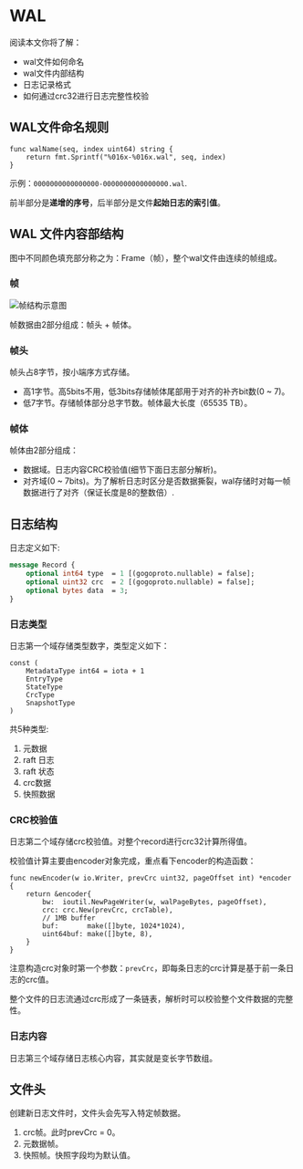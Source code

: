 # WAL

阅读本文你将了解：

- wal文件如何命名
- wal文件内部结构
- 日志记录格式
- 如何通过crc32进行日志完整性校验


## WAL文件命名规则

```golang
func walName(seq, index uint64) string {
    return fmt.Sprintf("%016x-%016x.wal", seq, index)
}
```

示例：`0000000000000000-0000000000000000.wal`.

前半部分是**递增的序号**，后半部分是文件**起始日志的索引值**。


## WAL 文件内容部结构




图中不同颜色填充部分称之为：Frame（帧），整个wal文件由连续的帧组成。


### 帧


![帧结构示意图]()


帧数据由2部分组成：帧头 + 帧体。


### 帧头

帧头占8字节，按小端序方式存储。

- 高1字节。高5bits不用，低3bits存储帧体尾部用于对齐的补齐bit数(0 ~ 7)。
- 低7字节。存储帧体部分总字节数。帧体最大长度（65535 TB）。


### 帧体

帧体由2部分组成：


- 数据域。日志内容CRC校验值(细节下面日志部分解析)。
- 对齐域(0 ~ 7bits)。为了解析日志时区分是否数据撕裂，wal存储时对每一帧数据进行了对齐（保证长度是8的整数倍）.



## 日志结构

日志定义如下:
```protobuf
message Record {
    optional int64 type  = 1 [(gogoproto.nullable) = false];
    optional uint32 crc  = 2 [(gogoproto.nullable) = false];
    optional bytes data  = 3;
}
```


### 日志类型

日志第一个域存储类型数字，类型定义如下：

```golang
const (
    MetadataType int64 = iota + 1
    EntryType
    StateType
    CrcType
    SnapshotType
)
```

共5种类型:

1. 元数据
2. raft 日志
3. raft 状态
4. crc数据
5. 快照数据


### CRC校验值


日志第二个域存储crc校验值。对整个record进行crc32计算所得值。

校验值计算主要由encoder对象完成，重点看下encoder的构造函数：

```golang
func newEncoder(w io.Writer, prevCrc uint32, pageOffset int) *encoder {
    return &encoder{
        bw:  ioutil.NewPageWriter(w, walPageBytes, pageOffset),
        crc: crc.New(prevCrc, crcTable),
        // 1MB buffer
        buf:       make([]byte, 1024*1024),
        uint64buf: make([]byte, 8),
    }
}
```

注意构造crc对象时第一个参数：`prevCrc`，即每条日志的crc计算是基于前一条日志的crc值。

整个文件的日志流通过crc形成了一条链表，解析时可以校验整个文件数据的完整性。


### 日志内容

日志第三个域存储日志核心内容，其实就是变长字节数组。


## 文件头

创建新日志文件时，文件头会先写入特定帧数据。


1. crc帧。此时prevCrc = 0。
2. 元数据帧。
3. 快照帧。快照字段均为默认值。
